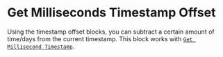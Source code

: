 # Get Milliseconds Timestamp Offset

Using the timestamp offset blocks, you can subtract a certain amount of time/days from the current timestamp. This block works with [`Get Millisecond Timestamp`](get-milliseconds-timestamp.md).
